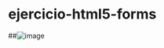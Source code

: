 # ejercicio-html5-forms

##![image](https://github.com/nxcxdev/ejercicio-html5-forms/assets/128323663/c80c3e7f-4bd4-4262-b071-684cfda09875)
